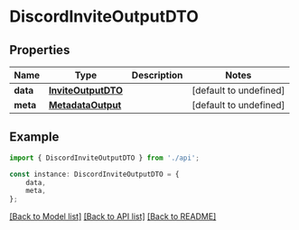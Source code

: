 # DiscordInviteOutputDTO


## Properties

Name | Type | Description | Notes
------------ | ------------- | ------------- | -------------
**data** | [**InviteOutputDTO**](InviteOutputDTO.md) |  | [default to undefined]
**meta** | [**MetadataOutput**](MetadataOutput.md) |  | [default to undefined]

## Example

```typescript
import { DiscordInviteOutputDTO } from './api';

const instance: DiscordInviteOutputDTO = {
    data,
    meta,
};
```

[[Back to Model list]](../README.md#documentation-for-models) [[Back to API list]](../README.md#documentation-for-api-endpoints) [[Back to README]](../README.md)
